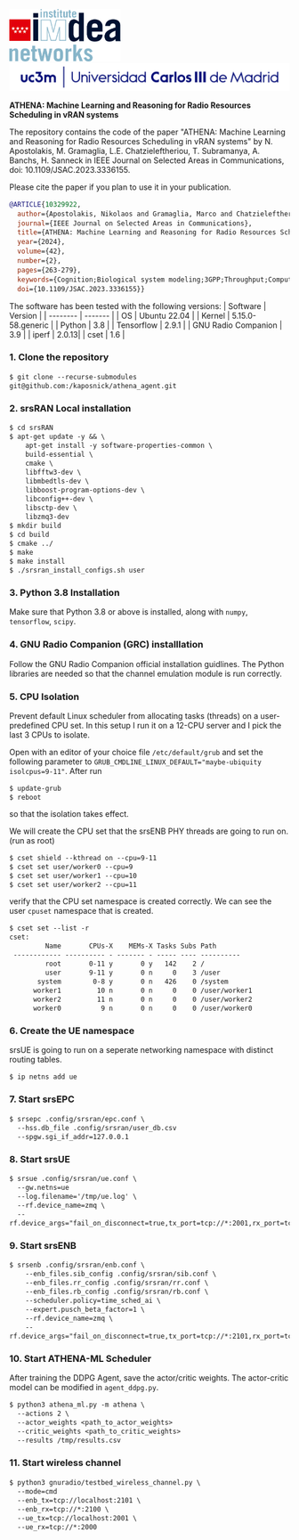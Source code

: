 <img src="imdea.png" width="200" float="left" >
<img src="uc3m.png"  width="600">

<b>ATHENA: Machine Learning and Reasoning for Radio Resources Scheduling in vRAN systems</b> 

The repository contains the code of the paper "ATHENA: Machine Learning and Reasoning for Radio Resources Scheduling in vRAN systems" by N. Apostolakis, M. Gramaglia, L.E. Chatzieleftheriou, T. Subramanya, A. Banchs, H. Sanneck in IEEE Journal on Selected Areas in Communications, doi: 10.1109/JSAC.2023.3336155.

Please cite the paper if you plan to use it in your publication.

```BibTex
@ARTICLE{10329922,
  author={Apostolakis, Nikolaos and Gramaglia, Marco and Chatzieleftheriou, Livia Elena and Subramanya, Tejas and Banchs, Albert and Sanneck, Henning},
  journal={IEEE Journal on Selected Areas in Communications}, 
  title={ATHENA: Machine Learning and Reasoning for Radio Resources Scheduling in vRAN Systems}, 
  year={2024},
  volume={42},
  number={2},
  pages={263-279},
  keywords={Cognition;Biological system modeling;3GPP;Throughput;Computer architecture;Automation;Radio access networks;vRAN;radio resource scheduling;deep reinforcement learning;machine reasoning},
  doi={10.1109/JSAC.2023.3336155}}
```

The software has been tested with the following versions:
| Software | Version |
| -------- | ------- |
| OS       | Ubuntu 22.04 |
| Kernel   | 5.15.0-58.generic  |
| Python   | 3.8 |
| Tensorflow | 2.9.1 |
| GNU Radio Companion | 3.9 |
| iperf | 2.0.13|
| cset     | 1.6 |


### 1. Clone the repository
```shell
$ git clone --recurse-submodules git@github.com:/kaposnick/athena_agent.git
```
### 2. srsRAN Local installation

```shell
$ cd srsRAN
$ apt-get update -y && \ 
    apt-get install -y software-properties-common \ 
    build-essential \
    cmake \ 
    libfftw3-dev \
    libmbedtls-dev \
    libboost-program-options-dev \
    libconfig++-dev \
    libsctp-dev \
    libzmq3-dev
$ mkdir build
$ cd build
$ cmake ../
$ make
$ make install
$ ./srsran_install_configs.sh user
```
### 3. Python 3.8 Installation
Make sure that Python 3.8 or above is installed, along with <code>numpy</code>, <code>tensorflow</code>, <code>scipy</code>.

### 4. GNU Radio Companion (GRC) installlation 
Follow the GNU Radio Companion official installation guidlines. The Python libraries are needed so that the channel emulation module is run correctly.

### 5. CPU Isolation
Prevent default Linux scheduler from allocating tasks (threads) on a user-predefined CPU set. In this setup I run it on a 12-CPU server and I pick the last 3 CPUs to isolate.

Open with an editor of your choice file <code>/etc/default/grub</code> and set the following parameter to <code>GRUB_CMDLINE_LINUX_DEFAULT="maybe-ubiquity isolcpus=9-11"</code>. After run
```shell
$ update-grub
$ reboot
```
so that the isolation takes effect.

We will create the CPU set that the srsENB PHY threads are going to run on. 
(run as root)

```shell
$ cset shield --kthread on --cpu=9-11
$ cset set user/worker0 --cpu=9
$ cset set user/worker1 --cpu=10
$ cset set user/worker2 --cpu=11
```

verify that the CPU set namespace is created correctly. We can see the user <code>cpuset</code> namespace that is created.
```shell
$ cset set --list -r
cset: 
         Name       CPUs-X    MEMs-X Tasks Subs Path
 ------------ ---------- - ------- - ----- ---- ----------
         root       0-11 y       0 y   142    2 /
         user       9-11 y       0 n     0    3 /user
       system        0-8 y       0 n   426    0 /system
      worker1         10 n       0 n     0    0 /user/worker1
      worker2         11 n       0 n     0    0 /user/worker2
      worker0          9 n       0 n     0    0 /user/worker0
```
 
### 6. Create the UE namespace
srsUE is going to run on a seperate networking namespace with distinct routing tables.

```shell
$ ip netns add ue
```

### 7. Start srsEPC
```shell
$ srsepc .config/srsran/epc.conf \
  --hss.db_file .config/srsran/user_db.csv
  --spgw.sgi_if_addr=127.0.0.1
```

### 8. Start srsUE
```shell
$ srsue .config/srsran/ue.conf \
  --gw.netns=ue
  --log.filename='/tmp/ue.log' \
  --rf.device_name=zmq \
  --rf.device_args="fail_on_disconnect=true,tx_port=tcp://*:2001,rx_port=tcp://localhost:2000,id=ue,base_srate=23.04e6"
```

### 9. Start srsENB
```shell
$ srsenb .config/srsran/enb.conf \
    --enb_files.sib_config .config/srsran/sib.conf \
    --enb_files.rr_config .config/srsran/rr.conf \
    --enb_files.rb_config .config/srsran/rb.conf \
    --scheduler.policy=time_sched_ai \
    --expert.pusch_beta_factor=1 \
    --rf.device_name=zmq \
    --rf.device_args="fail_on_disconnect=true,tx_port=tcp://*:2101,rx_port=tcp://localhost:2100,id=enb,base_srate=23.04e6"
```


### 10. Start ATHENA-ML Scheduler
After training the DDPG Agent, save the actor/critic weights. The actor-critic model can be modified in <code>agent_ddpg.py</code>.

```shell
$ python3 athena_ml.py -m athena \
  --actions 2 \
  --actor_weights <path_to_actor_weights>
  --critic_weights <path_to_critic_weights>
  --results /tmp/results.csv
```

### 11. Start wireless channel
```shell
$ python3 gnuradio/testbed_wireless_channel.py \
  --mode=cmd
  --enb_tx=tcp://localhost:2101 \
  --enb_rx=tcp://*:2100 \
  --ue_tx=tcp://localhost:2001 \
  --ue_rx=tcp://*:2000 
``` 
